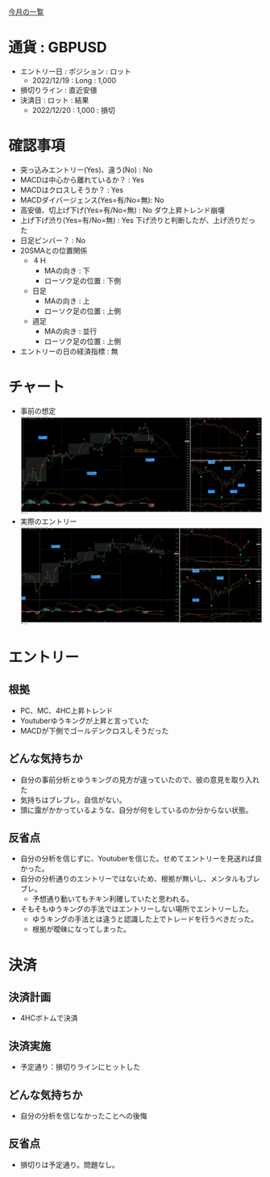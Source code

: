 [今月の一覧](../main.md)

# 通貨 : GBPUSD
- エントリー日 : ポジション : ロット
  - 2022/12/19 : Long : 1,000
- 損切りライン : 直近安値
- 決済日 : ロット : 結果
  - 2022/12/20 : 1,000 : 損切

# 確認事項
- 突っ込みエントリー(Yes)、違う(No) : No
- MACDは中心から離れているか？      : Yes
- MACDはクロスしそうか？            : Yes
- MACDダイバージェンス(Yes=有/No=無): No
- 高安値、切上げ下げ(Yes=有/No=無)  : No ダウ上昇トレンド崩壊
- 上げ下げ渋り(Yes=有/No=無)        : Yes 下げ渋りと判断したが、上げ渋りだった
- 日足ピンバー？                    : No
- 20SMAとの位置関係
  - ４Ｈ
    - MAの向き         : 下
    - ローソク足の位置 : 下側
  - 日足
    - MAの向き         : 上
    - ローソク足の位置 : 上側
  - 週足
    - MAの向き         : 並行
    - ローソク足の位置 : 上側
- エントリーの日の経済指標 : 無

# チャート
- 事前の想定
![](img/2022-12-24-08-03-43.png)
- 実際のエントリー
![](img/2022-12-24-07-57-20.png)

# エントリー
## 根拠
- PC、MC、4HC上昇トレンド
- Youtuberゆうキングが上昇と言っていた
- MACDが下側でゴールデンクロスしそうだった

## どんな気持ちか
- 自分の事前分析とゆうキングの見方が違っていたので、彼の意見を取り入れた
- 気持ちはブレブレ。自信がない。
- 頭に靄がかかっているような、自分が何をしているのか分からない状態。

## 反省点
- 自分の分析を信じずに、Youtuberを信じた。せめてエントリーを見送れば良かった。
- 自分の分析通りのエントリーではないため、根拠が無いし、メンタルもブレブレ。
  - 予想通り動いてもチキン利確していたと思われる。
- そもそもゆうキングの手法ではエントリーしない場所でエントリーした。
  - ゆうキングの手法とは違うと認識した上でトレードを行うべきだった。
  - 根拠が曖昧になってしまった。

# 決済
## 決済計画
- 4HCボトムで決済

## 決済実施
- 予定通り：損切りラインにヒットした

## どんな気持ちか
- 自分の分析を信じなかったことへの後悔

## 反省点
- 損切りは予定通り。問題なし。

